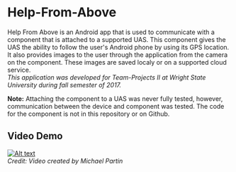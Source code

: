 # Help-From-Above
Help From Above is an Android app that is used to communicate with a component that is attached to a supported UAS. This component
gives the UAS the ability to follow the user's Android phone by using its GPS location. It also provides images to the user through the application from the camera on the component. These images are saved localy or on a supported cloud service.  
*This application was developed for Team-Projects II at Wright State University during fall semester of 2017.*

**Note:** Attaching the component to a UAS was never fully tested, however, communication between the device and component was tested. The code
for the component is not in this repository or on Github. 

## Video Demo
[![Alt text](https://img.youtube.com/vi/XikDbfP6nlM/0.jpg)](https://www.youtube.com/watch?v=XikDbfP6nlM)  
*Credit: Video created by Michael Partin*
